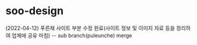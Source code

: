 # soo-design

(2022-04-12) 푸른채 사이트 부분 수정 완료(사이트 정보 및 이미지 자료 등을 정리하여 업체에 공유 마침) -- sub branch(puleunche) merge
